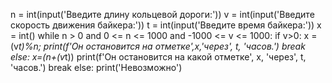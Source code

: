 n = int(input('Введите длину кольцевой дороги:'))
v = int(input('Введите скорость движения байкера:'))
t = int(input('Введите время байкера:'))
x = int()
while n > 0 and 0 <= n <= 1000 and -1000 <= v <= 1000:
    if v>0:
        x = (v*t)%n;
        print(f'Он остановится на отметке',x,'через', t, 'часов.')
        break
    else:
        x=(n+(v*t))
        print(f'Он остановится на какой отметке', x, 'через', t, 'часов.')
        break
else:
    print('Невозможно')

